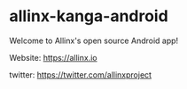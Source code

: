 # allinx-kanga-android
Welcome to Allinx's open source Android app!

Website: https://allinx.io

twitter: https://twitter.com/allinxproject
